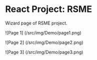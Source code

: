 # React Project: RSME

Wizard page of RSME project.

![Page 1] (/src/img/Demo/page1.png)

![Page 2] (/src/img/Demo/page2.png)

![Page 3] (/src/img/Demo/page3.png)
